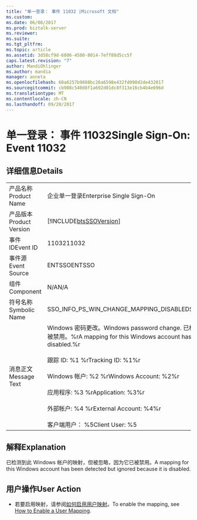 ```yaml
---
title: "单一登录： 事件 11032 |Microsoft 文档"
ms.custom: 
ms.date: 06/08/2017
ms.prod: biztalk-server
ms.reviewer: 
ms.suite: 
ms.tgt_pltfrm: 
ms.topic: article
ms.assetid: 3d58cf9d-6806-4580-8014-7eff88d5cc5f
caps.latest.revision: "7"
author: MandiOhlinger
ms.author: mandia
manager: anneta
ms.openlocfilehash: 60a6257b9088bc26a6598e432fd098d2de432017
ms.sourcegitcommit: cb908c540d8f1a692d01dc8f313e16cb4b4e696d
ms.translationtype: MT
ms.contentlocale: zh-CN
ms.lasthandoff: 09/20/2017
---
```

# <a name="single-sign-on-event-11032"></a><span data-ttu-id="66b0b-102">单一登录： 事件 11032</span><span class="sxs-lookup"><span data-stu-id="66b0b-102">Single Sign-On: Event 11032</span></span>
## <a name="details"></a><span data-ttu-id="66b0b-103">详细信息</span><span class="sxs-lookup"><span data-stu-id="66b0b-103">Details</span></span>  
  
|||  
|-|-|  
|<span data-ttu-id="66b0b-104">产品名称</span><span class="sxs-lookup"><span data-stu-id="66b0b-104">Product Name</span></span>|<span data-ttu-id="66b0b-105">企业单一登录</span><span class="sxs-lookup"><span data-stu-id="66b0b-105">Enterprise Single Sign-On</span></span>|  
|<span data-ttu-id="66b0b-106">产品版本</span><span class="sxs-lookup"><span data-stu-id="66b0b-106">Product Version</span></span>|[!INCLUDE[btsSSOVersion](../includes/btsssoversion-md.md)]|  
|<span data-ttu-id="66b0b-107">事件 ID</span><span class="sxs-lookup"><span data-stu-id="66b0b-107">Event ID</span></span>|<span data-ttu-id="66b0b-108">11032</span><span class="sxs-lookup"><span data-stu-id="66b0b-108">11032</span></span>|  
|<span data-ttu-id="66b0b-109">事件源</span><span class="sxs-lookup"><span data-stu-id="66b0b-109">Event Source</span></span>|<span data-ttu-id="66b0b-110">ENTSSO</span><span class="sxs-lookup"><span data-stu-id="66b0b-110">ENTSSO</span></span>|  
|<span data-ttu-id="66b0b-111">组件</span><span class="sxs-lookup"><span data-stu-id="66b0b-111">Component</span></span>|<span data-ttu-id="66b0b-112">N/A</span><span class="sxs-lookup"><span data-stu-id="66b0b-112">N/A</span></span>|  
|<span data-ttu-id="66b0b-113">符号名称</span><span class="sxs-lookup"><span data-stu-id="66b0b-113">Symbolic Name</span></span>|<span data-ttu-id="66b0b-114">SSO_INFO_PS_WIN_CHANGE_MAPPING_DISABLED</span><span class="sxs-lookup"><span data-stu-id="66b0b-114">SSO_INFO_PS_WIN_CHANGE_MAPPING_DISABLED</span></span>|  
|<span data-ttu-id="66b0b-115">消息正文</span><span class="sxs-lookup"><span data-stu-id="66b0b-115">Message Text</span></span>|<span data-ttu-id="66b0b-116">Windows 密码更改。</span><span class="sxs-lookup"><span data-stu-id="66b0b-116">Windows password change.</span></span> <span data-ttu-id="66b0b-117">已检测到此 Windows 帐户的映射，但被忽略，因为它已被禁用。%r</span><span class="sxs-lookup"><span data-stu-id="66b0b-117">A mapping for this Windows account has been detected but ignored because it is disabled.%r</span></span><br /><br /> <span data-ttu-id="66b0b-118">跟踪 ID: %1 %r</span><span class="sxs-lookup"><span data-stu-id="66b0b-118">Tracking ID: %1%r</span></span><br /><br /> <span data-ttu-id="66b0b-119">Windows 帐户: %2 %r</span><span class="sxs-lookup"><span data-stu-id="66b0b-119">Windows Account: %2%r</span></span><br /><br /> <span data-ttu-id="66b0b-120">应用程序: %3 %r</span><span class="sxs-lookup"><span data-stu-id="66b0b-120">Application: %3%r</span></span><br /><br /> <span data-ttu-id="66b0b-121">外部帐户: %4 %r</span><span class="sxs-lookup"><span data-stu-id="66b0b-121">External Account: %4%r</span></span><br /><br /> <span data-ttu-id="66b0b-122">客户端用户： %5</span><span class="sxs-lookup"><span data-stu-id="66b0b-122">Client User: %5</span></span>|  
  
## <a name="explanation"></a><span data-ttu-id="66b0b-123">解释</span><span class="sxs-lookup"><span data-stu-id="66b0b-123">Explanation</span></span>  
 <span data-ttu-id="66b0b-124">已检测到此 Windows 帐户的映射，但被忽略，因为它已被禁用。</span><span class="sxs-lookup"><span data-stu-id="66b0b-124">A mapping for this Windows account has been detected but ignored because it is disabled.</span></span>  
  
## <a name="user-action"></a><span data-ttu-id="66b0b-125">用户操作</span><span class="sxs-lookup"><span data-stu-id="66b0b-125">User Action</span></span>  
  
-   <span data-ttu-id="66b0b-126">若要启用映射，请参阅[如何启用用户映射](../core/how-to-enable-a-user-mapping.md)。</span><span class="sxs-lookup"><span data-stu-id="66b0b-126">To enable the mapping, see [How to Enable a User Mapping](../core/how-to-enable-a-user-mapping.md).</span></span>